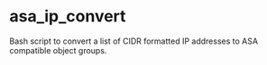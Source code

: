 # asa_ip_convert
Bash script to convert a list of CIDR formatted IP addresses to ASA compatible object groups.
